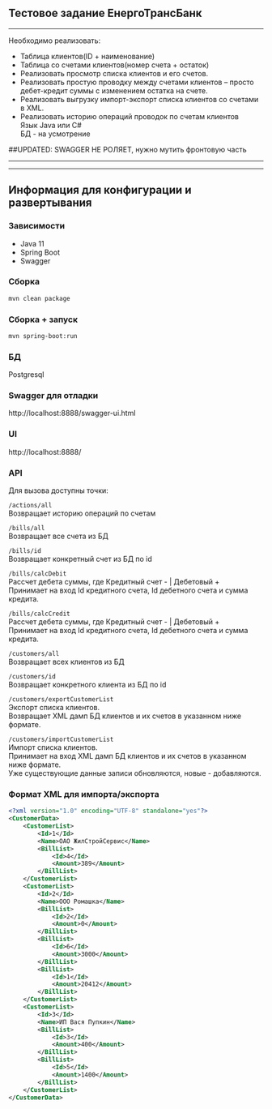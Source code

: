 ## Тестовое задание ЕнергоТрансБанк

----
Необходимо реализовать:
- Таблица клиентов(ID + наименование)
- Таблица со счетами клиентов(номер счета + остаток)
- Реализовать просмотр списка клиентов и его счетов.
- Реализовать простую проводку между счетами клиентов – просто дебет-кредит суммы с изменением остатка на счете.
- Реализовать выгрузку импорт-экспорт списка клиентов со счетами в XML.
- Реализовать историю операций проводок по счетам клиентов  
Язык Java или C#  
БД - на усмотрение  

##UPDATED: SWAGGER НЕ РОЛЯЕТ, нужно мутить фронтовую часть

----

----

## Информация для конфигурации и развертывания

### Зависимости
- Java 11
- Spring Boot
- Swagger

### Сборка
```bash
mvn clean package
```

### Сборка + запуск
```bash
mvn spring-boot:run
```

### БД
Postgresql

### Swagger для отладки
http://localhost:8888/swagger-ui.html

### UI
http://localhost:8888/

### API
Для вызова доступны точки:

```/actions/all```  
Возвращает историю операций по счетам

```/bills/all```  
Возвращает все счета из БД

```/bills/id```  
Возвращает конкретный счет из БД по id

```/bills/calcDebit```  
Рассчет дебета суммы, где Кредитный счет - | Дебетовый +  
Принимает на вход Id кредитного счета, Id дебетного счета и сумма кредита.

```/bills/calcCredit```  
Рассчет дебета суммы, где Кредитный счет - | Дебетовый +  
Принимает на вход Id кредитного счета, Id дебетного счета и сумма кредита.

```/customers/all```  
Возвращает всех клиентов из БД

```/customers/id```  
Возвращает конкретного клиента из БД по id

```/customers/exportCustomerList```  
Экспорт списка клиентов.  
Возвращает XML дамп БД клиентов и их счетов в указанном ниже формате.

```/customers/importCustomerList```  
Импорт списка клиентов.  
Принимает на вход XML дамп БД клиентов и их счетов в указанном ниже формате.  
Уже существующие данные записи обновляются, новые - добавляются.


### Формат XML для импорта/экспорта
```xml
<?xml version="1.0" encoding="UTF-8" standalone="yes"?>
<CustomerData>
    <CustomerList>
        <Id>1</Id>
        <Name>ОАО ЖилСтройСервис</Name>
        <BillList>
            <Id>4</Id>
            <Amount>389</Amount>
        </BillList>
    </CustomerList>
    <CustomerList>
        <Id>2</Id>
        <Name>ООО Ромашка</Name>
        <BillList>
            <Id>2</Id>
            <Amount>0</Amount>
        </BillList>
        <BillList>
            <Id>6</Id>
            <Amount>3000</Amount>
        </BillList>
        <BillList>
            <Id>1</Id>
            <Amount>20412</Amount>
        </BillList>
    </CustomerList>
    <CustomerList>
        <Id>3</Id>
        <Name>ИП Вася Пупкин</Name>
        <BillList>
            <Id>3</Id>
            <Amount>400</Amount>
        </BillList>
        <BillList>
            <Id>5</Id>
            <Amount>1400</Amount>
        </BillList>
    </CustomerList>
</CustomerData>
```